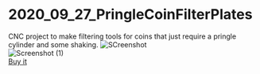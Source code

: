 # 2020_09_27_PringleCoinFilterPlates
CNC project to make filtering tools for coins that just require a pringle cylinder and some shaking.
![SCreenshot](https://user-images.githubusercontent.com/106495897/171473693-454e693a-b8a3-472c-8143-b46b6691ab13.png)  
![Screenshot (1)](https://user-images.githubusercontent.com/106495897/171473682-5e2f2fc6-ff89-4d51-9148-f1060b9f1a70.png)  
[Buy it](https://cults3d.com/fr/mod%C3%A8le-3d/outil/pringle-coins-filter-euro-version)  

